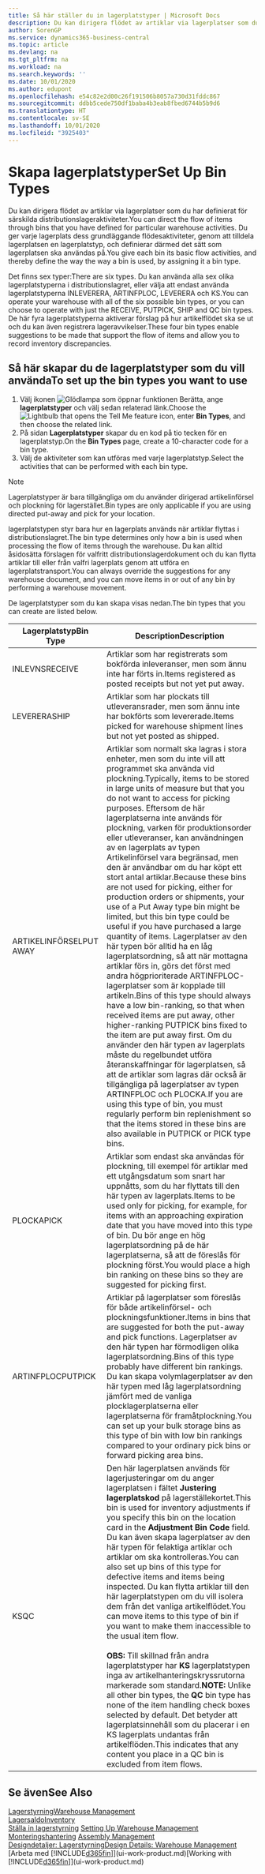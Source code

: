 ```yaml
---
title: Så här ställer du in lagerplatstyper | Microsoft Docs
description: Du kan dirigera flödet av artiklar via lagerplatser som du har definierat för särskilda distributionslageraktiviteter. Du ger varje lagerplats dess grundläggande flödesaktiviteter, genom att tilldela lagerplatsen en lagerplatstyp, och definierar därmed det sätt som lagerplatsen ska användas på.
author: SorenGP
ms.service: dynamics365-business-central
ms.topic: article
ms.devlang: na
ms.tgt_pltfrm: na
ms.workload: na
ms.search.keywords: ''
ms.date: 10/01/2020
ms.author: edupont
ms.openlocfilehash: e54c82e2d00c26f191506b8057a730d31fddc867
ms.sourcegitcommit: ddbb5cede750df1baba4b3eab8fbed6744b5b9d6
ms.translationtype: HT
ms.contentlocale: sv-SE
ms.lasthandoff: 10/01/2020
ms.locfileid: "3925403"
---
```

# <a name="set-up-bin-types"></a><span data-ttu-id="3bb8f-104">Skapa lagerplatstyper</span><span class="sxs-lookup"><span data-stu-id="3bb8f-104">Set Up Bin Types</span></span>
<span data-ttu-id="3bb8f-105">Du kan dirigera flödet av artiklar via lagerplatser som du har definierat för särskilda distributionslageraktiviteter.</span><span class="sxs-lookup"><span data-stu-id="3bb8f-105">You can direct the flow of items through bins that you have defined for particular warehouse activities.</span></span> <span data-ttu-id="3bb8f-106">Du ger varje lagerplats dess grundläggande flödesaktiviteter, genom att tilldela lagerplatsen en lagerplatstyp, och definierar därmed det sätt som lagerplatsen ska användas på.</span><span class="sxs-lookup"><span data-stu-id="3bb8f-106">You give each bin its basic flow activities, and thereby define the way the way a bin is used, by assigning it a bin type.</span></span>  

<span data-ttu-id="3bb8f-107">Det finns sex typer:</span><span class="sxs-lookup"><span data-stu-id="3bb8f-107">There are six types.</span></span> <span data-ttu-id="3bb8f-108">Du kan använda alla sex olika lagerplatstyperna i distributionslagret, eller välja att endast använda lagerplatstyperna INLEVERERA, ARTINFPLOC, LEVERERA och KS.</span><span class="sxs-lookup"><span data-stu-id="3bb8f-108">You can operate your warehouse with all of the six possible bin types, or you can choose to operate with just the RECEIVE, PUTPICK, SHIP and QC bin types.</span></span> <span data-ttu-id="3bb8f-109">De här fyra lagerplatstyperna aktiverar förslag på hur artikelflödet ska se ut och du kan även registrera lageravvikelser.</span><span class="sxs-lookup"><span data-stu-id="3bb8f-109">These four bin types enable suggestions to be made that support the flow of items and allow you to record inventory discrepancies.</span></span>  

## <a name="to-set-up-the-bin-types-you-want-to-use"></a><span data-ttu-id="3bb8f-110">Så här skapar du de lagerplatstyper som du vill använda</span><span class="sxs-lookup"><span data-stu-id="3bb8f-110">To set up the bin types you want to use</span></span>  
1.  <span data-ttu-id="3bb8f-111">Välj ikonen ![Glödlampa som öppnar funktionen Berätta](media/ui-search/search_small.png "Berätta vad du vill göra"), ange **lagerplatstyper** och välj sedan relaterad länk.</span><span class="sxs-lookup"><span data-stu-id="3bb8f-111">Choose the ![Lightbulb that opens the Tell Me feature](media/ui-search/search_small.png "Tell me what you want to do") icon, enter **Bin Types**, and then choose the related link.</span></span>  
2.  <span data-ttu-id="3bb8f-112">På sidan **Lagerplatstyper** skapar du en kod på tio tecken för en lagerplatstyp.</span><span class="sxs-lookup"><span data-stu-id="3bb8f-112">On the **Bin Types** page, create a 10-character code for a bin type.</span></span>  
3.  <span data-ttu-id="3bb8f-113">Välj de aktiviteter som kan utföras med varje lagerplatstyp.</span><span class="sxs-lookup"><span data-stu-id="3bb8f-113">Select the activities that can be performed with each bin type.</span></span>  

> [!NOTE]  
>  <span data-ttu-id="3bb8f-114">Lagerplatstyper är bara tillgängliga om du använder dirigerad artikelinförsel och plockning för lagerstället.</span><span class="sxs-lookup"><span data-stu-id="3bb8f-114">Bin types are only applicable if you are using directed put-away and pick for your location.</span></span>  

<span data-ttu-id="3bb8f-115">lagerplatstypen styr bara hur en lagerplats används när artiklar flyttas i distributionslagret.</span><span class="sxs-lookup"><span data-stu-id="3bb8f-115">The bin type determines only how a bin is used when processing the flow of items through the warehouse.</span></span> <span data-ttu-id="3bb8f-116">Du kan alltid åsidosätta förslagen för valfritt distributionslagerdokument och du kan flytta artiklar till eller från valfri lagerplats genom att utföra en lagerplatstransport.</span><span class="sxs-lookup"><span data-stu-id="3bb8f-116">You can always override the suggestions for any warehouse document, and you can move items in or out of any bin by performing a warehouse movement.</span></span>  

<span data-ttu-id="3bb8f-117">De lagerplatstyper som du kan skapa visas nedan.</span><span class="sxs-lookup"><span data-stu-id="3bb8f-117">The bin types that you can create are listed below.</span></span>  

|<span data-ttu-id="3bb8f-118">Lagerplatstyp</span><span class="sxs-lookup"><span data-stu-id="3bb8f-118">Bin Type</span></span>|<span data-ttu-id="3bb8f-119">Description</span><span class="sxs-lookup"><span data-stu-id="3bb8f-119">Description</span></span>|  
|------------------|---------------------------------------|  
|<span data-ttu-id="3bb8f-120">INLEVNS</span><span class="sxs-lookup"><span data-stu-id="3bb8f-120">RECEIVE</span></span>|<span data-ttu-id="3bb8f-121">Artiklar som har registrerats som bokförda inleveranser, men som ännu inte har förts in.</span><span class="sxs-lookup"><span data-stu-id="3bb8f-121">Items registered as posted receipts but not yet put away.</span></span>|  
|<span data-ttu-id="3bb8f-122">LEVERERA</span><span class="sxs-lookup"><span data-stu-id="3bb8f-122">SHIP</span></span>|<span data-ttu-id="3bb8f-123">Artiklar som har plockats till utleveransrader, men som ännu inte har bokförts som levererade.</span><span class="sxs-lookup"><span data-stu-id="3bb8f-123">Items picked for warehouse shipment lines but not yet posted as shipped.</span></span>|  
|<span data-ttu-id="3bb8f-124">ARTIKELINFÖRSEL</span><span class="sxs-lookup"><span data-stu-id="3bb8f-124">PUT AWAY</span></span>|<span data-ttu-id="3bb8f-125">Artiklar som normalt ska lagras i stora enheter, men som du inte vill att programmet ska använda vid plockning.</span><span class="sxs-lookup"><span data-stu-id="3bb8f-125">Typically, items to be stored in large units of measure but that you do not want to access for picking purposes.</span></span> <span data-ttu-id="3bb8f-126">Eftersom de här lagerplatserna inte används för plockning, varken för produktionsorder eller utleveranser, kan användningen av en lagerplats av typen Artikelinförsel vara begränsad, men den är användbar om du har köpt ett stort antal artiklar.</span><span class="sxs-lookup"><span data-stu-id="3bb8f-126">Because these bins are not used for picking, either for production orders or shipments, your use of a Put Away type bin might be limited, but this bin type could be useful if you have purchased a large quantity of items.</span></span> <span data-ttu-id="3bb8f-127">Lagerplatser av den här typen bör alltid ha en låg lagerplatsordning, så att när mottagna artiklar förs in, görs det först med andra högprioriterade ARTINFPLOC-lagerplatser som är kopplade till artikeln.</span><span class="sxs-lookup"><span data-stu-id="3bb8f-127">Bins of this type should always have a low bin-ranking, so that when received items are put away, other higher-ranking PUTPICK bins fixed to the item are put away first.</span></span> <span data-ttu-id="3bb8f-128">Om du använder den här typen av lagerplats måste du regelbundet utföra återanskaffningar för lagerplatsen, så att de artiklar som lagras där också är tillgängliga på lagerplatser av typen ARTINFPLOC och PLOCKA.</span><span class="sxs-lookup"><span data-stu-id="3bb8f-128">If you are using this type of bin, you must regularly perform bin replenishment so that the items stored in these bins are also available in PUTPICK or PICK type bins.</span></span>|  
|<span data-ttu-id="3bb8f-129">PLOCKA</span><span class="sxs-lookup"><span data-stu-id="3bb8f-129">PICK</span></span>|<span data-ttu-id="3bb8f-130">Artiklar som endast ska användas för plockning, till exempel för artiklar med ett utgångsdatum som snart har uppnåtts, som du har flyttats till den här typen av lagerplats.</span><span class="sxs-lookup"><span data-stu-id="3bb8f-130">Items to be used only for picking, for example, for items with an approaching expiration date that you have moved into this type of bin.</span></span> <span data-ttu-id="3bb8f-131">Du bör ange en hög lagerplatsordning på de här lagerplatserna, så att de föreslås för plockning först.</span><span class="sxs-lookup"><span data-stu-id="3bb8f-131">You would place a high bin ranking on these bins so they are suggested for picking first.</span></span>|  
|<span data-ttu-id="3bb8f-132">ARTINFPLOC</span><span class="sxs-lookup"><span data-stu-id="3bb8f-132">PUTPICK</span></span>|<span data-ttu-id="3bb8f-133">Artiklar på lagerplatser som föreslås för både artikelinförsel- och plockningsfunktioner.</span><span class="sxs-lookup"><span data-stu-id="3bb8f-133">Items in bins that are suggested for both the put-away and pick functions.</span></span> <span data-ttu-id="3bb8f-134">Lagerplatser av den här typen har förmodligen olika lagerplatsordning.</span><span class="sxs-lookup"><span data-stu-id="3bb8f-134">Bins of this type probably have different bin rankings.</span></span> <span data-ttu-id="3bb8f-135">Du kan skapa volymlagerplatser av den här typen med låg lagerplatsordning jämfört med de vanliga plocklagerplatserna eller lagerplatserna för framåtplockning.</span><span class="sxs-lookup"><span data-stu-id="3bb8f-135">You can set up your bulk storage bins as this type of bin with low bin rankings compared to your ordinary pick bins or forward picking area bins.</span></span>|  
|<span data-ttu-id="3bb8f-136">KS</span><span class="sxs-lookup"><span data-stu-id="3bb8f-136">QC</span></span>|<span data-ttu-id="3bb8f-137">Den här lagerplatsen används för lagerjusteringar om du anger lagerplatsen i fältet **Justering lagerplatskod** på lagerställekortet.</span><span class="sxs-lookup"><span data-stu-id="3bb8f-137">This bin is used for inventory adjustments if you specify this bin on the location card in the **Adjustment Bin Code** field.</span></span> <span data-ttu-id="3bb8f-138">Du kan även skapa lagerplatser av den här typen för felaktiga artiklar och artiklar om ska kontrolleras.</span><span class="sxs-lookup"><span data-stu-id="3bb8f-138">You can also set up bins of this type for defective items and items being inspected.</span></span> <span data-ttu-id="3bb8f-139">Du kan flytta artiklar till den här lagerplatstypen om du vill isolera dem från det vanliga artikelflödet.</span><span class="sxs-lookup"><span data-stu-id="3bb8f-139">You can move items to this type of bin if you want to make them inaccessible to the usual item flow.</span></span><br /><br /> <span data-ttu-id="3bb8f-140">**OBS:** Till skillnad från andra lagerplatstyper har **KS** lagerplatstypen inga av artikelhanteringskryssrutorna markerade som standard.</span><span class="sxs-lookup"><span data-stu-id="3bb8f-140">**NOTE:** Unlike all other bin types, the **QC** bin type has none of the item handling check boxes selected by default.</span></span> <span data-ttu-id="3bb8f-141">Det betyder att lagerplatsinnehåll som du placerar i en KS lagerplats undantas från artikelflöden.</span><span class="sxs-lookup"><span data-stu-id="3bb8f-141">This indicates that any content you place in a QC bin is excluded from item flows.</span></span>|  

## <a name="see-also"></a><span data-ttu-id="3bb8f-142">Se även</span><span class="sxs-lookup"><span data-stu-id="3bb8f-142">See Also</span></span>
[<span data-ttu-id="3bb8f-143">Lagerstyrning</span><span class="sxs-lookup"><span data-stu-id="3bb8f-143">Warehouse Management</span></span>](warehouse-manage-warehouse.md)  
[<span data-ttu-id="3bb8f-144">Lagersaldo</span><span class="sxs-lookup"><span data-stu-id="3bb8f-144">Inventory</span></span>](inventory-manage-inventory.md)  
<span data-ttu-id="3bb8f-145">[Ställa in lagerstyrning](warehouse-setup-warehouse.md)   </span><span class="sxs-lookup"><span data-stu-id="3bb8f-145">[Setting Up Warehouse Management](warehouse-setup-warehouse.md)   </span></span>  
<span data-ttu-id="3bb8f-146">[Monteringshantering](assembly-assemble-items.md)  </span><span class="sxs-lookup"><span data-stu-id="3bb8f-146">[Assembly Management](assembly-assemble-items.md)  </span></span>  
[<span data-ttu-id="3bb8f-147">Designdetaljer: Lagerstyrning</span><span class="sxs-lookup"><span data-stu-id="3bb8f-147">Design Details: Warehouse Management</span></span>](design-details-warehouse-management.md)  
<span data-ttu-id="3bb8f-148">[Arbeta med [!INCLUDE[d365fin](includes/d365fin_md.md)]](ui-work-product.md)</span><span class="sxs-lookup"><span data-stu-id="3bb8f-148">[Working with [!INCLUDE[d365fin](includes/d365fin_md.md)]](ui-work-product.md)</span></span>
